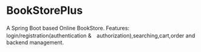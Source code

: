 # BookStorePlus
A Spring Boot based Online BookStore.
Features:　login/registration(authentication &　authorization),searching,cart,order and backend management.
